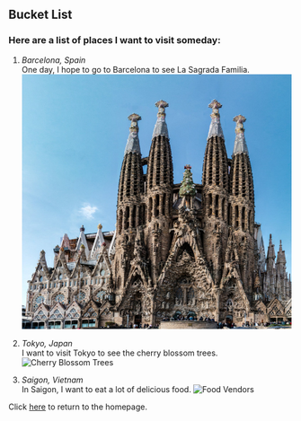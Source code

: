 ## Bucket List

### Here are a list of places I want to visit someday:

1. _Barcelona, Spain_  
  One day, I hope to go to Barcelona to see La Sagrada Familia.
  ![La Sagrada Familia](laSagradaFamilia.jpg)
  
2. _Tokyo, Japan_  
  I want to visit Tokyo to see the cherry blossom trees.
  ![Cherry Blossom Trees](https://resources.matcha-jp.com/resize/720x2000/2022/03/25-124464.webp)

3. _Saigon, Vietnam_  
   In Saigon, I want to eat a lot of delicious food.
   ![Food Vendors](https://www.expatolife.com/wp-content/uploads/2019/12/Bot-chien-Vietnamese-food.jpg)
   
Click [here](README.md) to return to the homepage.
